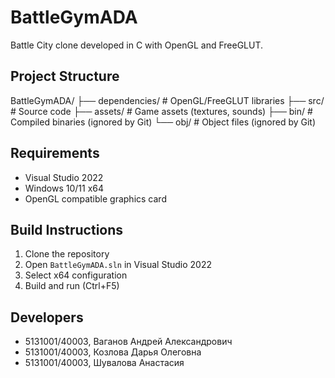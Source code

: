 # BattleGymADA

Battle City clone developed in C with OpenGL and FreeGLUT.

## Project Structure
BattleGymADA/
├── dependencies/ # OpenGL/FreeGLUT libraries
├── src/ # Source code
├── assets/ # Game assets (textures, sounds)
├── bin/ # Compiled binaries (ignored by Git)
└── obj/ # Object files (ignored by Git)


## Requirements

- Visual Studio 2022
- Windows 10/11 x64
- OpenGL compatible graphics card

## Build Instructions

1. Clone the repository
2. Open `BattleGymADA.sln` in Visual Studio 2022
3. Select x64 configuration
4. Build and run (Ctrl+F5)

## Developers

- 5131001/40003, Ваганов Андрей Александрович
- 5131001/40003, Козлова Дарья Олеговна
- 5131001/40003, Шувалова Анастасия 